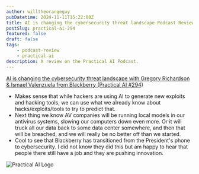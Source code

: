 ```yaml
---
author: willtheorangeguy
pubDatetime: 2024-11-11T15:22:00Z
title: AI is changing the cybersecurity threat landscape Podcast Review
postSlug: practical-ai-294
featured: false
draft: false
tags:
    - podcast-review
    - practical-ai
description: A review on the Practical AI Podcast.
---
```


[AI is changing the cybersecurity threat landscape with Gregory Richardson &amp; Ismael Valenzuela from Blackberry (Practical AI #294)](https://changelog.com/practicalai/294)

-   Makes sense that while hackers are using AI to generate new exploits and hacking tools, we can use what we already know about hacks/exploits/tools to try to predict that.
-   Next thing we know AV companies will be running local models in our antivirus systems, slowing our computers down even more. Or it will truck all our data back to some data center somewhere, and then that will be breached, and we will really be no better off than we started.
-   Cool to see that Blackberry has transitioned from the President's phone to cybersecurity. I did not know they did this but am happy to hear that people there still have a job and they are pushing innovation.

![Practical AI Logo](https://is1-ssl.mzstatic.com/image/thumb/Podcasts123/v4/45/10/06/4510062f-d99e-abd5-7376-07a4656f19d1/mza_940882021610159734.png/300x300bb.webp)
